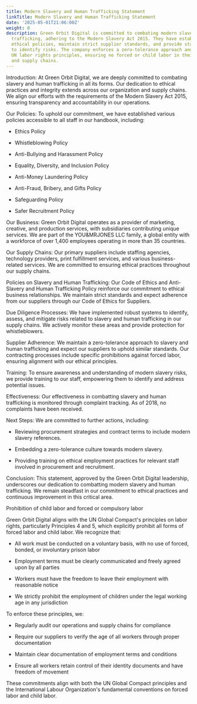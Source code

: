 ```yaml
---
title: Modern Slavery and Human Trafficking Statement
linkTitle: Modern Slavery and Human Trafficking Statement
date: '2025-05-01T21:06:00Z'
weight: 0
description: Green Orbit Digital is committed to combating modern slavery and human
  trafficking, adhering to the Modern Slavery Act 2015. They have established various
  ethical policies, maintain strict supplier standards, and provide staff training
  to identify risks. The company enforces a zero-tolerance approach and aligns with
  UN labor rights principles, ensuring no forced or child labor in their operations
  and supply chains.
---
```



Introduction:
At Green Orbit Digital, we are deeply committed to combating slavery and human trafficking in all its forms. Our dedication to ethical practices and integrity extends across our organization and supply chains. We align our efforts with the requirements of the Modern Slavery Act 2015, ensuring transparency and accountability in our operations.

Our Policies:
To uphold our commitment, we have established various policies accessible to all staff in our handbook, including:

- Ethics Policy

- Whistleblowing Policy

- Anti-Bullying and Harassment Policy

- Equality, Diversity, and Inclusion Policy

- Anti-Money Laundering Policy

- Anti-Fraud, Bribery, and Gifts Policy

- Safeguarding Policy

- Safer Recruitment Policy

Our Business:
Green Orbit Digital operates as a provider of marketing, creative, and production services, with subsidiaries contributing unique services. We are part of the YOU&MRJONES LLC family, a global entity with a workforce of over 1,400 employees operating in more than 35 countries.

Our Supply Chains:
Our primary suppliers include staffing agencies, technology providers, print fulfillment services, and various business-related services. We are committed to ensuring ethical practices throughout our supply chains.

Policies on Slavery and Human Trafficking:
Our Code of Ethics and Anti-Slavery and Human Trafficking Policy reinforce our commitment to ethical business relationships. We maintain strict standards and expect adherence from our suppliers through our Code of Ethics for Suppliers.

Due Diligence Processes:
We have implemented robust systems to identify, assess, and mitigate risks related to slavery and human trafficking in our supply chains. We actively monitor these areas and provide protection for whistleblowers.

Supplier Adherence:
We maintain a zero-tolerance approach to slavery and human trafficking and expect our suppliers to uphold similar standards. Our contracting processes include specific prohibitions against forced labor, ensuring alignment with our ethical principles.

Training:
To ensure awareness and understanding of modern slavery risks, we provide training to our staff, empowering them to identify and address potential issues.

Effectiveness:
Our effectiveness in combatting slavery and human trafficking is monitored through complaint tracking. As of 2018, no complaints have been received.

Next Steps:
We are committed to further actions, including:

- Reviewing procurement strategies and contract terms to include modern slavery references.

- Embedding a zero-tolerance culture towards modern slavery.

- Providing training on ethical employment practices for relevant staff involved in procurement and recruitment.

Conclusion:
This statement, approved by the Green Orbit Digital leadership, underscores our dedication to combatting modern slavery and human trafficking. We remain steadfast in our commitment to ethical practices and continuous improvement in this critical area.







Prohibition of child labor and forced or compulsory labor

Green Orbit Digital aligns with the UN Global Compact's principles on labor rights, particularly Principles 4 and 5, which explicitly prohibit all forms of forced labor and child labor. We recognize that:

- All work must be conducted on a voluntary basis, with no use of forced, bonded, or involuntary prison labor

- Employment terms must be clearly communicated and freely agreed upon by all parties

- Workers must have the freedom to leave their employment with reasonable notice

- We strictly prohibit the employment of children under the legal working age in any jurisdiction

To enforce these principles, we:

- Regularly audit our operations and supply chains for compliance

- Require our suppliers to verify the age of all workers through proper documentation

- Maintain clear documentation of employment terms and conditions

- Ensure all workers retain control of their identity documents and have freedom of movement

These commitments align with both the UN Global Compact principles and the International Labour Organization's fundamental conventions on forced labor and child labor.